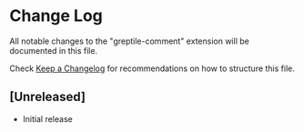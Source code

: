 # Change Log

All notable changes to the "greptile-comment" extension will be documented in this file.

Check [Keep a Changelog](http://keepachangelog.com/) for recommendations on how to structure this file.

## [Unreleased]

- Initial release